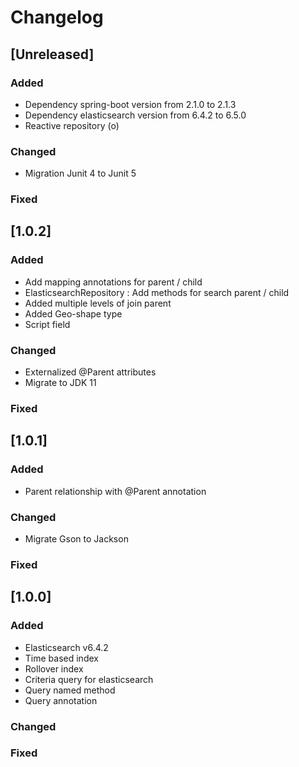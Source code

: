 # Changelog

## [Unreleased]
### Added
- Dependency spring-boot version from 2.1.0 to 2.1.3
- Dependency elasticsearch version from 6.4.2 to 6.5.0
- Reactive repository (o)

### Changed

- Migration Junit 4 to Junit 5

### Fixed

## [1.0.2]
### Added
- Add mapping annotations for parent / child
- ElasticsearchRepository : Add methods for search parent / child  
- Added multiple levels of join parent  
- Added Geo-shape type
- Script field

### Changed
- Externalized @Parent attributes
- Migrate to JDK 11

### Fixed

## [1.0.1]
### Added
- Parent relationship with @Parent annotation

### Changed
- Migrate Gson to Jackson

### Fixed

## [1.0.0]
### Added
- Elasticsearch v6.4.2
- Time based index
- Rollover index
- Criteria query for elasticsearch
- Query named method
- Query annotation

### Changed

### Fixed
